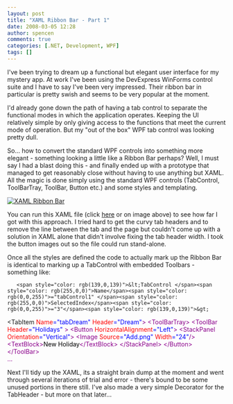 ```yaml
---
layout: post
title: "XAML Ribbon Bar - Part 1"
date: 2008-03-05 12:28
author: spencen
comments: true
categories: [.NET, Development, WPF]
tags: []
---
```



I've been trying to dream up a functional but elegant user interface for my mystery app. At work I've been using the DevExpress WinForms control suite and I have to say I've been very impressed. Their ribbon bar in particular is pretty swish and seems to be very popular at the moment.
 

I'd already gone down the path of having a tab control to separate the functional modes in which the application operates. Keeping the UI relatively simple by only giving access to the functions that meet the current mode of operation. But my "out of the box" WPF tab control was looking pretty dull. 
 

So... how to convert the standard WPF controls into something more elegant - something looking a little like a Ribbon Bar perhaps? Well, I must say I had a blast doing this - and finally ended up with a prototype that managed to get reasonably close without having to use anything but XAML. All the magic is done simply using the standard WPF controls (TabControl, ToolBarTray, ToolBar, Button etc.) and some styles and templating.
 

<a href="http://www.spencen.com/Downloads/RibbonBar.xaml" target="_blank">![XAML Ribbon Bar](/images/XAML%20Ribbon%20Bar_1.png)</a> 
 

You can run this XAML file (click <a href="http://www.spencen.com/Downloads/RibbonBar.xaml" target="_blank">here</a> or on image above) to see how far I got with this approach. I tried hard to get the curvy tab headers and to remove the line between the tab and the page but couldn't come up with a solution in XAML alone that didn't involve fixing the tab header width. I took the button images out so the file could run stand-alone.
 

Once all the styles are defined the code to actually mark up the Ribbon Bar is identical to marking up a TabControl with embedded Toolbars - something like:


       <span style="color: rgb(139,0,139)">&lt;TabControl </span><span style="color: rgb(255,0,0)">Name</span><span style="color: rgb(0,0,255)">="tabControl1" </span><span style="color: rgb(255,0,0)">SelectedIndex</span><span style="color: rgb(0,0,255)">="3"</span><span style="color: rgb(139,0,139)">&gt;
&lt;TabItem </span><span style="color: rgb(255,0,0)">Name</span><span style="color: rgb(0,0,255)">="tabDream" </span><span style="color: rgb(255,0,0)">Header</span><span style="color: rgb(0,0,255)">="Dream"</span><span style="color: rgb(139,0,139)">&gt;
&lt;ToolBarTray&gt;
&lt;ToolBar </span><span style="color: rgb(255,0,0)">Header</span><span style="color: rgb(0,0,255)">="Holidays" </span><span style="color: rgb(139,0,139)">&gt;
&lt;Button </span><span style="color: rgb(255,0,0)">HorizontalAlignment</span><span style="color: rgb(0,0,255)">="Left"</span><span style="color: rgb(139,0,139)">&gt;
&lt;StackPanel </span><span style="color: rgb(255,0,0)">Orientation</span><span style="color: rgb(0,0,255)">="Vertical"</span><span style="color: rgb(139,0,139)">&gt;
&lt;Image </span><span style="color: rgb(255,0,0)">Source</span><span style="color: rgb(0,0,255)">="Add.png" </span><span style="color: rgb(255,0,0)">Width</span><span style="color: rgb(0,0,255)">="24"</span><span style="color: rgb(139,0,139)">/&gt;
&lt;TextBlock&gt;</span><span style="color: rgb(0,0,0)">New Holiday</span><span style="color: rgb(139,0,139)">&lt;/TextBlock&gt;
&lt;/StackPanel&gt;
&lt;/Button&gt;
&lt;/ToolBar&gt;<br>                     ...</span>
<a href="http://11011.net/software/vspaste"></a>


Next I'll tidy up the XAML, its a straight brain dump at the moment and went through several iterations of trial and error - there's bound to be some unused portions in there still. I've also made a very simple Decorator for the TabHeader - but more on that later...


